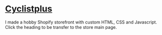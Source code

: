 # [Cyclistplus](https//:rockit-products.myshopify.com)

I made a hobby Shopify storefront with custom HTML, CSS and Javascript. Click the heading to be transfer to the store main page.

